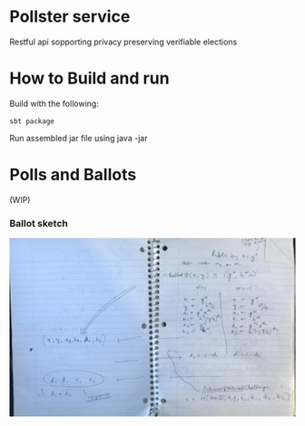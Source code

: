
# Pollster service

Restful api sopporting privacy preserving verifiable
elections

# How to Build and run

Build with the following:

    sbt package

Run assembled jar file using java -jar 

# Polls and Ballots
(WIP)

### Ballot sketch
![](./docs/ballot-spec.png "Ballot")
